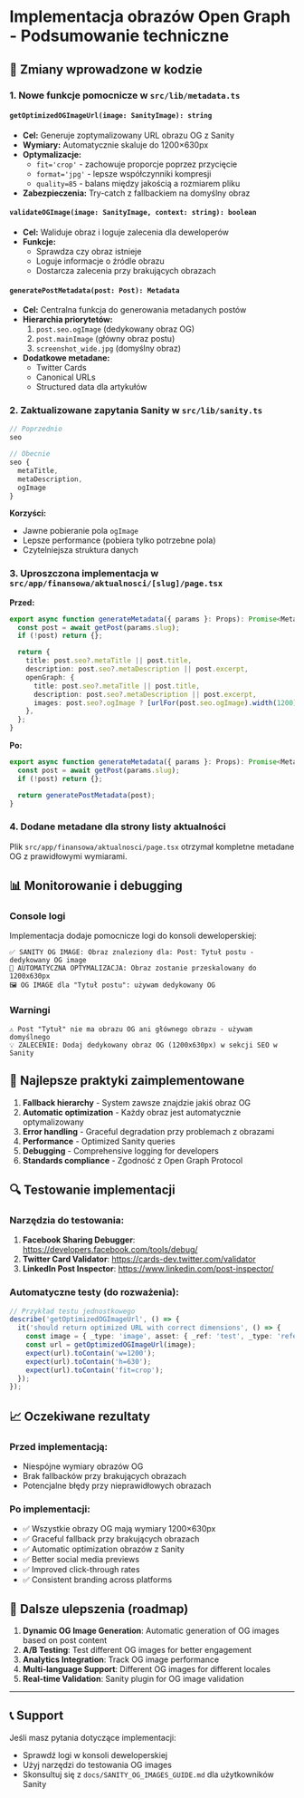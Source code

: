 # Implementacja obrazów Open Graph - Podsumowanie techniczne

## 🔧 Zmiany wprowadzone w kodzie

### 1. Nowe funkcje pomocnicze w `src/lib/metadata.ts`

#### `getOptimizedOGImageUrl(image: SanityImage): string`
- **Cel:** Generuje zoptymalizowany URL obrazu OG z Sanity
- **Wymiary:** Automatycznie skaluje do 1200×630px
- **Optymalizacje:** 
  - `fit='crop'` - zachowuje proporcje poprzez przycięcie
  - `format='jpg'` - lepsze współczynniki kompresji
  - `quality=85` - balans między jakością a rozmiarem pliku
- **Zabezpieczenia:** Try-catch z fallbackiem na domyślny obraz

#### `validateOGImage(image: SanityImage, context: string): boolean`
- **Cel:** Waliduje obraz i loguje zalecenia dla deweloperów
- **Funkcje:** 
  - Sprawdza czy obraz istnieje
  - Loguje informacje o źródle obrazu
  - Dostarcza zalecenia przy brakujących obrazach

#### `generatePostMetadata(post: Post): Metadata`
- **Cel:** Centralna funkcja do generowania metadanych postów
- **Hierarchia priorytetów:**
  1. `post.seo.ogImage` (dedykowany obraz OG)
  2. `post.mainImage` (główny obraz postu)
  3. `screenshot_wide.jpg` (domyślny obraz)
- **Dodatkowe metadane:** 
  - Twitter Cards
  - Canonical URLs
  - Structured data dla artykułów

### 2. Zaktualizowane zapytania Sanity w `src/lib/sanity.ts`

```typescript
// Poprzednio
seo

// Obecnie
seo {
  metaTitle,
  metaDescription,
  ogImage
}
```

**Korzyści:**
- Jawne pobieranie pola `ogImage`
- Lepsze performance (pobiera tylko potrzebne pola)
- Czytelniejsza struktura danych

### 3. Uproszczona implementacja w `src/app/finansowa/aktualnosci/[slug]/page.tsx`

**Przed:**
```typescript
export async function generateMetadata({ params }: Props): Promise<Metadata> {
  const post = await getPost(params.slug);
  if (!post) return {};

  return {
    title: post.seo?.metaTitle || post.title,
    description: post.seo?.metaDescription || post.excerpt,
    openGraph: {
      title: post.seo?.metaTitle || post.title,
      description: post.seo?.metaDescription || post.excerpt,
      images: post.seo?.ogImage ? [urlFor(post.seo.ogImage).width(1200).height(630).url()] : (post.mainImage ? [urlFor(post.mainImage).width(1200).height(630).url()] : []),
    },
  };
}
```

**Po:**
```typescript
export async function generateMetadata({ params }: Props): Promise<Metadata> {
  const post = await getPost(params.slug);
  if (!post) return {};

  return generatePostMetadata(post);
}
```

### 4. Dodane metadane dla strony listy aktualności

Plik `src/app/finansowa/aktualnosci/page.tsx` otrzymał kompletne metadane OG z prawidłowymi wymiarami.

## 📊 Monitorowanie i debugging

### Console logi
Implementacja dodaje pomocnicze logi do konsoli deweloperskiej:

```
✅ SANITY OG IMAGE: Obraz znaleziony dla: Post: Tytuł postu - dedykowany OG image
🔧 AUTOMATYCZNA OPTYMALIZACJA: Obraz zostanie przeskalowany do 1200x630px
🖼️ OG IMAGE dla "Tytuł postu": używam dedykowany OG
```

### Warningi
```
⚠️ Post "Tytuł" nie ma obrazu OG ani głównego obrazu - używam domyślnego
💡 ZALECENIE: Dodaj dedykowany obraz OG (1200x630px) w sekcji SEO w Sanity
```

## 🎯 Najlepsze praktyki zaimplementowane

1. **Fallback hierarchy** - System zawsze znajdzie jakiś obraz OG
2. **Automatic optimization** - Każdy obraz jest automatycznie optymalizowany
3. **Error handling** - Graceful degradation przy problemach z obrazami
4. **Performance** - Optimized Sanity queries
5. **Debugging** - Comprehensive logging for developers
6. **Standards compliance** - Zgodność z Open Graph Protocol

## 🔍 Testowanie implementacji

### Narzędzia do testowania:
1. **Facebook Sharing Debugger**: https://developers.facebook.com/tools/debug/
2. **Twitter Card Validator**: https://cards-dev.twitter.com/validator
3. **LinkedIn Post Inspector**: https://www.linkedin.com/post-inspector/

### Automatyczne testy (do rozważenia):
```typescript
// Przykład testu jednostkowego
describe('getOptimizedOGImageUrl', () => {
  it('should return optimized URL with correct dimensions', () => {
    const image = { _type: 'image', asset: { _ref: 'test', _type: 'reference' } };
    const url = getOptimizedOGImageUrl(image);
    expect(url).toContain('w=1200');
    expect(url).toContain('h=630');
    expect(url).toContain('fit=crop');
  });
});
```

## 📈 Oczekiwane rezultaty

### Przed implementacją:
- Niespójne wymiary obrazów OG
- Brak fallbacków przy brakujących obrazach
- Potencjalne błędy przy nieprawidłowych obrazach

### Po implementacji:
- ✅ Wszystkie obrazy OG mają wymiary 1200×630px
- ✅ Graceful fallback przy brakujących obrazach
- ✅ Automatic optimization obrazów z Sanity
- ✅ Better social media previews
- ✅ Improved click-through rates
- ✅ Consistent branding across platforms

## 🚀 Dalsze ulepszenia (roadmap)

1. **Dynamic OG Image Generation**: Automatic generation of OG images based on post content
2. **A/B Testing**: Test different OG images for better engagement
3. **Analytics Integration**: Track OG image performance
4. **Multi-language Support**: Different OG images for different locales
5. **Real-time Validation**: Sanity plugin for OG image validation

---

## 📞 Support

Jeśli masz pytania dotyczące implementacji:
- Sprawdź logi w konsoli deweloperskiej
- Użyj narzędzi do testowania OG images
- Skonsultuj się z `docs/SANITY_OG_IMAGES_GUIDE.md` dla użytkowników Sanity
